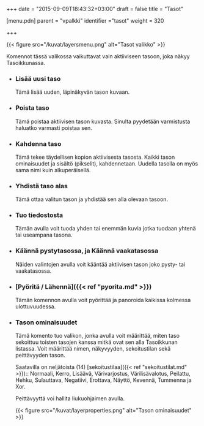 +++
date = "2015-09-09T18:43:32+03:00"
draft = false
title = "Tasot"

[menu.pdn]
	parent = "vpalkki"
	identifier ="tasot"
	weight = 320

+++

{{< figure src="/kuvat/layersmenu.png" alt="Tasot valikko" >}}

Komennot tässä valikossa vaikuttavat vain aktiiviseen tasoon, joka näkyy Tasoikkunassa.

*	### Lisää uusi taso

	Tämä lisää uuden, läpinäkyvän tason kuvaan.
	
*	### Poista taso

	Tämä poistaa aktiivisen tason kuvasta. Sinulta pyydetään varmistusta haluatko varmasti poistaa sen.
	
*	### Kahdenna taso

	Tämä tekee täydellisen kopion aktiivisesta tasosta. Kaikki tason ominaisuudet ja sisältö (pikselit), kahdennetaan. Uudella tasolla on myös sama nimi kuin alkuperäisellä.
	
*	### Yhdistä taso alas

	Tämä ottaa valitun tason ja yhdistää sen alla olevaan tasoon.
	
*	### Tuo tiedostosta

	Tämän avulla voit tuoda yhden tai enemmän kuvia jotka tuodaan yhtenä tai useampana tasona.
	
*	### Käännä pystytasossa, ja Käännä vaakatasossa

	Näiden valintojen avulla voit kääntää aktiivisen tason joko pysty- tai vaakatasossa.
	
*	### [Pyöritä / Lähennä]({{< ref "pyorita.md" >}})
	Tämän komennon avulla voit pyörittää ja panoroida kaikissa kolmessa ulottuvuudessa.
	
*	### Tason ominaisuudet

	Tämä komento tuo valikon, jonka avulla voit määrittää, miten taso sekoittuu toisten tasojen kanssa mitkä ovat sen alla Tasoikkunan listassa. Voit määrittää nimen, näkyvyyden, sekoitustilan sekä peittävyyden tason.
	
	Saatavilla on neljätoista (14) [sekoitustilaa]({{< ref "sekoitustilat.md" >}}):: Normaali, Kerro, Lisäävä, Värivarjostus, Värilisävalotus, Peilattu, Hehku, Sulauttava, Negatiivi, Erottava, Näyttö, Kevennä, Tummenna ja Xor.
	
	Peittävyyttä voi hallita liukuohjaimen avulla.
	
	{{< figure src="/kuvat/layerproperties.png" alt="Tason ominaisuudet" >}}
